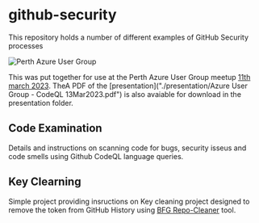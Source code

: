 # github-security

This repository holds a number of different examples of GitHub Security processes

<img src="https://secure.meetupstatic.com/photos/event/d/c/f/c/clean_510776572.jpeg"
     alt="Perth Azure User Group" />

This was put together for use at the Perth Azure User Group meetup [11th march 2023](https://www.meetup.com/en-AU/perthazug/).  TheA PDF of the [presentation]("./presentation/Azure User Group - CodeQL 13Mar2023.pdf") is also avaiable for download in the presentation folder. 

## Code Examination
Details and instructions on scanning code for bugs, security isseus and code smells using Github CodeQL language queries.

## Key Clearning
Simple project providing insructions on Key cleaning project designed to remove the token from GitHub History using [BFG Repo-Cleaner](https://rtyley.github.io/bfg-repo-cleaner/) tool.
